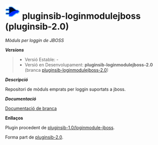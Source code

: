 # ![Logo](https://github.com/GovernIB/maven/raw/binaris/pluginsib/projectinfo_Attachments/icon.jpg) pluginsib-loginmodulejboss  (pluginsib-2.0)
*Mòduls per loggin de JBOSS*

***Versions***

> - Versió Estable: -
> - Versió en Desenvolupament: __pluginsib-loginmodulejboss-2.0__ (branca [pluginsib-loginmodulejboss-2.0](../../tree/pluginsib-loginmodulejboss-2.0))

***Descripció***

Repositori de  mòduls emprats per loggin suportats a jboss.

***Documentació***

[Documentació de branca](../../tree/pluginsib-loginmodulejboss-2.0#documentaci%C3%B3)

**Enllaços**


Plugin procedent de [pluginsib-1.0/loginmodule-jboss](https://github.com/GovernIB/pluginsib/tree/pluginsib-1.0/loginmodule-jboss).  

Forma part de [pluginsib-2.0](https://github.com/GovernIB/pluginsib/tree/pluginsib-2.0).
